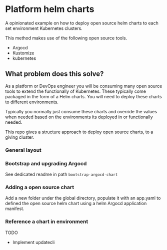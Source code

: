 # Platform helm charts

A opinionated example on how to deploy open source helm charts to each set environment Kubernetes clusters.

This method makes use of the following open source tools.

- Argocd
- Kustomize
- kubernetes

## What problem does this solve?

As a platform or DevOps engineer you will be consuming many open source tools to extend the
functionally of Kubernetes. These typically come packaged in the form of a Helm charts.
You will need to deploy these charts to different environments.

Typically you normally just consume these charts and override the values when needed based on the environments its deployed in or functionally needed.

This repo gives a structure approach to deploy open source charts, to a giving cluster.

### General layout


### Bootstrap and upgrading Argocd

See dedicated readme in path `bootstrap-argocd-chart`


### Adding a open source chart

Add a new folder under the global directory, populate it with an app.yaml to defined the open source helm chart using a helm Argocd application manifest.


### Reference a chart in environment

TODO

- Implement updatecli